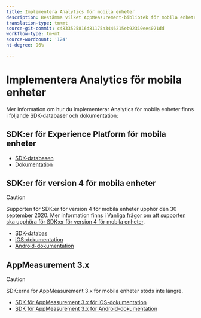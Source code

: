```yaml
---
title: Implementera Analytics för mobila enheter
description: Bestämma vilket AppMeasurement-bibliotek för mobila enheter som ska användas.
translation-type: tm+mt
source-git-commit: c4833525816d81175a3446215eb92310ee4021dd
workflow-type: tm+mt
source-wordcount: '124'
ht-degree: 96%

---
```



# Implementera Analytics för mobila enheter

Mer information om hur du implementerar Analytics för mobila enheter finns i följande SDK-databaser och dokumentation:

## SDK:er för Experience Platform för mobila enheter

* [SDK-databasen](https://github.com/Adobe-Marketing-Cloud/aep-sdks-documentation)
* [Dokumentation](https://aep-sdks.gitbook.io/docs/)

## SDK:er för version 4 för mobila enheter

>[!CAUTION]
>
>Supporten för SDK:er för version 4 för mobila enheter upphör den 30 september 2020. Mer information finns i [Vanliga frågor om att supporten ska upphöra för SDK:er för version 4 för mobila enheter](https://aep-sdks.gitbook.io/docs/version-4-sdk-end-of-support-faq).

* [SDK-databas](https://github.com/Adobe-Marketing-Cloud/mobile-services/tree/master/sdks)
* [iOS-dokumentation](https://docs.adobe.com/content/help/sv-SE/mobile-services/ios/overview.html)
* [Android-dokumentation](https://docs.adobe.com/content/help/sv-SE/mobile-services/android/overview.html)

## AppMeasurement 3.x

>[!CAUTION]
>
>SDK:erna för AppMeasurement 3.x för mobila enheter stöds inte längre.

* [SDK för AppMeasurement 3.x för iOS-dokumentation](../../assets/adobe_mobile_ios_3x.pdf)
* [SDK för AppMeasurement 3.x för Android-dokumentation](../../assets/android_3x.pdf)
